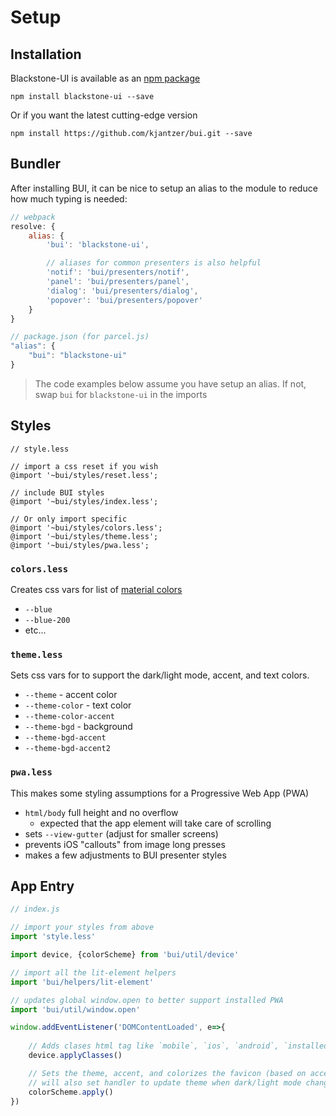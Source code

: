 # Setup

## Installation
Blackstone-UI is available as an [npm package](https://www.npmjs.com/package/blackstone-ui)

```
npm install blackstone-ui --save
```

Or if you want the latest cutting-edge version

```
npm install https://github.com/kjantzer/bui.git --save
```


## Bundler
After installing BUI, it can be nice to setup an alias to the module to reduce how much typing is needed:

```js
// webpack
resolve: {
    alias: {
        'bui': 'blackstone-ui',

        // aliases for common presenters is also helpful
        'notif': 'bui/presenters/notif',
        'panel': 'bui/presenters/panel',
        'dialog': 'bui/presenters/dialog',
        'popover': 'bui/presenters/popover'
    }
}
```

```js
// package.json (for parcel.js)
"alias": {
    "bui": "blackstone-ui"
}
```

> The code examples below assume you have setup an alias. If not, swap `bui` for `blackstone-ui` in the imports


## Styles

```less
// style.less

// import a css reset if you wish
@import '~bui/styles/reset.less';

// include BUI styles
@import '~bui/styles/index.less';

// Or only import specific
@import '~bui/styles/colors.less';
@import '~bui/styles/theme.less';
@import '~bui/styles/pwa.less';
```

### `colors.less`
Creates css vars for list of [material colors](https://material.io/design/color)
- `--blue`
- `--blue-200`
- etc...

### `theme.less`
Sets css vars for to support the dark/light mode, accent, and text colors.

- `--theme` - accent color
- `--theme-color` - text color
- `--theme-color-accent`
- `--theme-bgd` - background
- `--theme-bgd-accent`
- `--theme-bgd-accent2`

### `pwa.less`
This makes some styling assumptions for a Progressive Web App (PWA)
- `html/body` full height and no overflow
    - expected that the app element will take care of scrolling
- sets `--view-gutter` (adjust for smaller screens)
- prevents iOS "callouts" from image long presses
- makes a few adjustments to BUI presenter styles

## App Entry

```js
// index.js

// import your styles from above
import 'style.less'

import device, {colorScheme} from 'bui/util/device'

// import all the lit-element helpers 
import 'bui/helpers/lit-element'

// updates global window.open to better support installed PWA
import 'bui/util/window.open'

window.addEventListener('DOMContentLoaded', e=>{
    
    // Adds clases html tag like `mobile`, `ios`, `android`, `installed`
    device.applyClasses()

    // Sets the theme, accent, and colorizes the favicon (based on accent)
    // will also set handler to update theme when dark/light mode changed via system
    colorScheme.apply()
})
```